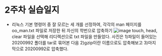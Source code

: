 2주차 실습일지
======================
* 리눅스 기본 명령어 중 잘 모르는 세 개를 선정하여, 각각의 man 페이지를 oo_man.txt 파일로 저장한 뒤 자신의 학번으로 압축하기
![image](https://user-images.githubusercontent.com/80257523/111169213-1c60a480-85e6-11eb-9c6e-0675841b2300.png)
touch, head, clear 파일을 선택해 리디렉션으로 txt 파일을 만들었다. 
사진은 
1)파일이 들어있는 20200992 폴더를 tar로 묶어본 다음 
2)gzip이란 이름으로도 압축해보고 
3)마지막으로 20200992로 압축했다.
